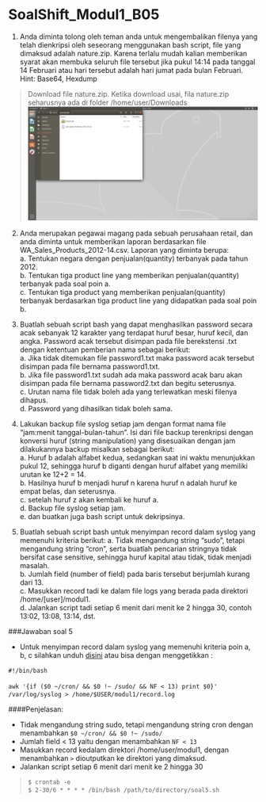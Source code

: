 # SoalShift_Modul1_B05

1. Anda diminta tolong oleh teman anda untuk mengembalikan filenya yang telah dienkripsi oleh seseorang menggunakan bash script, file yang dimaksud adalah nature.zip. Karena terlalu mudah kalian memberikan syarat akan membuka seluruh file tersebut jika pukul 14:14 pada tanggal 14 Februari atau hari tersebut adalah hari jumat pada bulan Februari.\
Hint: Base64, Hexdump
> Download file nature.zip. Ketika download usai, fila nature.zip seharusnya ada di folder /home/user/Downloads 
> <img src="https://github.com/AbrahamWong/SoalShift_Modul1_B05/blob/master/images/1_1.JPG">

2. Anda merupakan pegawai magang pada sebuah perusahaan retail, dan anda diminta untuk memberikan laporan berdasarkan file WA_Sales_Products_2012-14.csv. Laporan yang diminta berupa:\
a. Tentukan negara dengan penjualan(quantity) terbanyak pada tahun 2012.<br>
b. Tentukan tiga product line yang memberikan penjualan(quantity) terbanyak pada soal poin a.<br>
c. Tentukan tiga product yang memberikan penjualan(quantity) terbanyak berdasarkan tiga product line yang didapatkan pada soal poin b.<br>

3. Buatlah sebuah script bash yang dapat menghasilkan password secara acak sebanyak 12 karakter yang terdapat huruf besar, huruf kecil, dan angka. Password acak tersebut disimpan pada file berekstensi .txt dengan ketentuan pemberian nama sebagai berikut:\
a. Jika tidak ditemukan file password1.txt maka password acak tersebut disimpan pada file bernama password1.txt.<br>
b. Jika file password1.txt sudah ada maka password acak baru akan disimpan pada file bernama password2.txt dan begitu seterusnya.<br>
c. Urutan nama file tidak boleh ada yang terlewatkan meski filenya dihapus.<br>
d. Password yang dihasilkan tidak boleh sama.<br>

4. Lakukan backup file syslog setiap jam dengan format nama file “jam:menit tanggal-bulan-tahun”. Isi dari file backup terenkripsi dengan konversi huruf (string manipulation) yang disesuaikan dengan jam dilakukannya backup misalkan sebagai
berikut:\
a. Huruf b adalah alfabet kedua, sedangkan saat ini waktu menunjukkan pukul 12, sehingga huruf b diganti dengan huruf alfabet yang memiliki urutan ke 12+2 = 14.\
b. Hasilnya huruf b menjadi huruf n karena huruf n adalah huruf ke empat belas, dan seterusnya.\
c. setelah huruf z akan kembali ke huruf a.\
d. Backup file syslog setiap jam.\
e. dan buatkan juga bash script untuk dekripsinya.

5. Buatlah sebuah script bash untuk menyimpan record dalam syslog yang memenuhi kriteria berikut:
a. Tidak mengandung string “sudo”, tetapi mengandung string “cron”, serta buatlah pencarian stringnya tidak bersifat case sensitive, sehingga huruf kapital atau tidak, tidak menjadi masalah.\
b. Jumlah field (number of field) pada baris tersebut berjumlah kurang dari 13.\
c. Masukkan record tadi ke dalam file logs yang berada pada direktori /home/[user]/modul1.\
d. Jalankan script tadi setiap 6 menit dari menit ke 2 hingga 30, contoh 13:02, 13:08, 13:14, dst.

###Jawaban soal 5
- Untuk menyimpan record dalam syslog yang memenuhi kriteria poin a, b, c silahkan unduh [disini](/soal5.sh) atau bisa dengan menggetikkan :
```shell
#!/bin/bash

awk '{if ($0 ~/cron/ && $0 !~ /sudo/ && NF < 13) print $0}' /var/log/syslog > /home/$USER/modul1/record.log
```
####Penjelasan:
- Tidak mengandung string sudo, tetapi mengandung string cron dengan menambahkan ```$0 ~/cron/ && $0 !~ /sudo/```
- Jumlah field < 13 yaitu dengan menambahkan `NF < 13` 
- Masukkan record kedalam direktori /home/user/modul1, dengan menambahkan `>` dioutputkan ke direktori yang dimaksud.
- Jalankan script setiap 6 menit dari menit ke 2 hingga 30
>```shell
>$ crontab -e
>$ 2-30/6 * * * * /bin/bash /path/to/directory/soal5.sh
>```